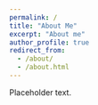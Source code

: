 ```yaml
---
permalink: /
title: "About Me"
excerpt: "About me"
author_profile: true
redirect_from: 
  - /about/
  - /about.html
---
```


Placeholder text.
